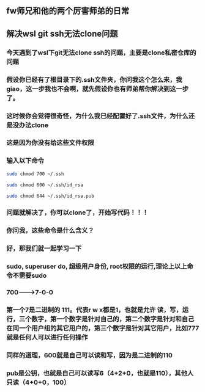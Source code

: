 ## fw师兄和他的两个厉害师弟的日常
## 解决wsl git ssh无法clone问题

###
### 今天遇到了wsl下git无法clone ssh的问题，主要是clone私密仓库的问题
### 假设你已经有了根目录下的.ssh文件夹，你问我这个怎么来，我giao，这一步我也不会啊，就先假设你也有师弟帮你解决到这一步了。

### 这时候你会觉得很奇怪，为什么我已经配置好了.ssh文件，为什么还是没办法clone
### 这是因为你没有给这些文件权限
### 输入以下命令
```bash
sudo chmod 700 ~/.ssh
```
```bash
sudo chmod 600 ~/.ssh/id_rsa
```
```bash
sudo chmod 644 ~/.ssh/id_rsa.pub
```
### 问题就解决了，你可以clone了，开始写代码！！！

### 你问我，这些命令是什么含义？
### 好，那我们就一起学习一下

### sudo, superuser do, 超级用户身份, root权限的运行,理论上以上命令不需要sudo
### 700--->7-0-0
### 第一个7是二进制的 111。代表r w x都是1，也就是允许 读，写，运行，三个数字，第一个数字是针对自己的，第二个数字是针对和自己在同一个用户组的其它用户的，第三个数字是针对其它用户，比如777就是任何人可以进行任何操作

### 同样的道理，600就是自己可以读和写，因为是二进制的110
### pub是公钥，也就是自己可以读写6（4+2+0，也就是110），其他人只读（4+0+0，100）

##